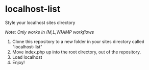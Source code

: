 # localhost-list
Style your localhost sites directory

_Note: Only works in (M,L,W)AMP workflows_

1. Clone this repository to a new folder in your sites directory called "localhost-list"
2. Move index.php up into the root directory, out of the repository.
3. Load localhost
4. Enjoy!
